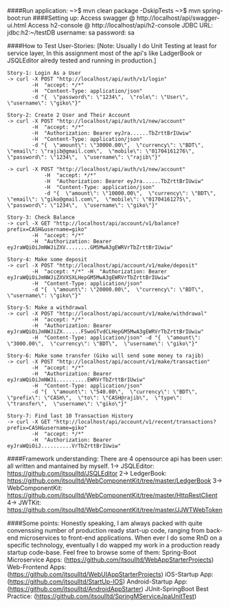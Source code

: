 ####Run application:
    ~>$ mvn clean package -DskipTests
    ~>$ mvn spring-boot:run
####Setting up:
    Access swagger @ http://localhost/api/swagger-ui.html
    Access h2-console @ http://localhost/api/h2-console
    JDBC URL: jdbc:h2:~/testDB
    username: sa
    password: sa
    
####How to Test User-Stories:
    [Note: Usually I do Unit Testing at least for service layer,
     In this assignment most of the api's like LadgerBook or JSQLEditor alredy tested and running in production.]
    
    Story-1: Login As a User
    -> curl -X POST "http://localhost/api/auth/v1/login" 
            -H  "accept: */*" 
            -H  "Content-Type: application/json" 
            -d "{  \"password\": \"1234\",  \"role\": \"User\",  \"username\": \"giko\"}"
            
    Story-2: Create 2 User and Their Account
    -> curl -X POST "http://localhost/api/auth/v1/new/account" 
            -H  "accept: */*" 
            -H  "Authorization: Bearer eyJra......TbZrttBrIUwiw" 
            -H  "Content-Type: application/json" 
            -d "{  \"amount\": \"30000.00\",  \"currency\": \"BDT\",  \"email\": \"rajib@gmail.com\",  \"mobile\": \"01704161276\",  \"password\": \"1234\",  \"username\": \"rajib\"}"
            
    -> curl -X POST "http://localhost/api/auth/v1/new/account" 
                -H  "accept: */*" 
                -H  "Authorization: Bearer eyJra......TbZrttBrIUwiw" 
                -H  "Content-Type: application/json" 
                -d "{  \"amount\": \"10000.00\",  \"currency\": \"BDT\",  \"email\": \"giko@gmail.com\",  \"mobile\": \"01704161275\",  \"password\": \"1234\",  \"username\": \"giko\"}"
    
    Story-3: Check Balance            
    -> curl -X GET "http://localhost/api/account/v1/balance?prefix=CASH&username=giko" 
            -H  "accept: */*" 
            -H  "Authorization: Bearer eyJraWQiOiJmNWJiZXV........GM5MwA3gEWRVrTbZrttBrIUwiw"
            
    Story-4: Make some deposit
    -> curl -X POST "http://localhost/api/account/v1/make/deposit" 
            -H  "accept: */*" -H  "Authorization: Bearer eyJraWQiOiJmNWJiZXVXSXLHepGM5MwA3gEWRVrTbZrttBrIUwiw" 
            -H  "Content-Type: application/json" 
            -d "{  \"amount\": \"20000.00\",  \"currency\": \"BDT\",  \"username\": \"giko\"}"
            
    Story-5: Make a withdrawal
    -> curl -X POST "http://localhost/api/account/v1/make/withdrawal" 
            -H  "accept: */*" 
            -H  "Authorization: Bearer eyJraWQiOiJmNWJiZX......F5woGTvdCLHepGM5MwA3gEWRVrTbZrttBrIUwiw" 
            -H  "Content-Type: application/json" -d "{  \"amount\": \"3000.00\",  \"currency\": \"BDT\",  \"username\": \"giko\"}"
            
    Story-6: Make some transfer (Giko will send some money to rajib)
    -> curl -X POST "http://localhost/api/account/v1/make/transaction" 
            -H  "accept: */*" 
            -H  "Authorization: Bearer eyJraWQiOiJmNWJi..........EWRVrTbZrttBrIUwiw" 
            -H  "Content-Type: application/json" 
            -d "{  \"amount\": \"540.00\",  \"currency\": \"BDT\",  \"prefix\": \"CASH\",  \"to\": \"CASH@rajib\",  \"type\": \"transfer\",  \"username\": \"giko\"}"
            
    Story-7: Find last 10 Transaction History
    -> curl -X GET "http://localhost/api/account/v1/recent/transactions?prefix=CASH&username=giko" 
            -H  "accept: */*" 
            -H  "Authorization: Bearer eyJraWQiOiJ..........VrTbZrttBrIUwiw"
    
    
####Framework understanding:
    There are 4 opensource api has been user: all written and mantained by myself.
    1-> JSQLEditor: https://github.com/itsoulltd/JSQLEditor
    2-> LedgerBook: https://github.com/itsoulltd/WebComponentKit/tree/master/LedgerBook
    3-> WebComponentKit: https://github.com/itsoulltd/WebComponentKit/tree/master/HttpRestClient
    4-> JWTKit: https://github.com/itsoulltd/WebComponentKit/tree/master/JJWTWebToken

####Some points:
    Honestly speaking, I am always packed with quite convenssing number of production ready start-up code,
    ranging from back-end microservices to front-end applications.
    When ever I do some RnD on a specific technology, eventually I do wapped my work in a production ready startup code-base.
    Feel free to browse some of them:
    Spring-Boot Microservice Apps: (https://github.com/itsoulltd/WebAppStarterProjects)
    Web-Frontend Apps: (https://github.com/itsoulltd/WebUIAppStarterProjects)
    iOS-Startup App: (https://github.com/itsoulltd/StartUp-IOS)
    Android-Startup App: (https://github.com/itsoulltd/AndroidAppStarter)
    JUnit-SpringBoot Best Practice: (https://github.com/itsoulltd/SpringMServiceJpaUnitTest)
    
